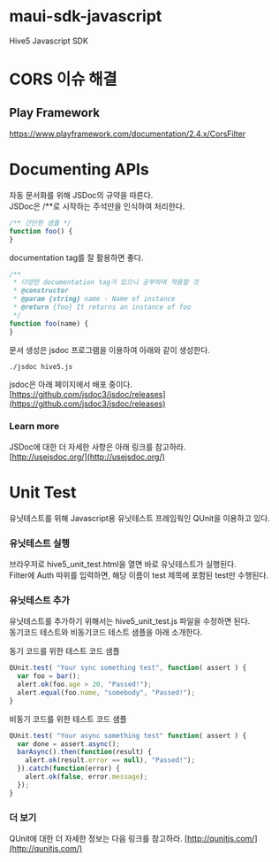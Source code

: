 # maui-sdk-javascript
Hive5 Javascript SDK

# CORS 이슈 해결

## Play Framework
https://www.playframework.com/documentation/2.4.x/CorsFilter


# Documenting APIs
자동 문서화를 위해 JSDoc의 규약을 따른다.  
JSDoc은 /**로 시작하는 주석만을 인식하여 처리한다.  

```js
/** 간단한 샘플 */
function foo() {
}
```

documentation tag를 잘 활용하면 좋다.
```js
/** 
 * 다양한 documentation tag가 있으니 공부하여 적용할 것
 * @constructor
 * @param {string} name - Name of instance
 * @return {foo} It returns an instance of foo
 */
function foo(name) {
}
```

문서 생성은 jsdoc 프로그램을 이용하여 아래와 같이 생성한다.
```
./jsdoc hive5.js
```

jsdoc은 아래 페이지에서 배포 중이다.
[https://github.com/jsdoc3/jsdoc/releases](https://github.com/jsdoc3/jsdoc/releases)


### Learn more
JSDoc에 대한 더 자세한 사항은 아래 링크를 참고하라.  
[http://usejsdoc.org/](http://usejsdoc.org/)

# Unit Test
유닛테스트를 위해 Javascript용 유닛테스트 프레임웍인 QUnit을 이용하고 있다.  

### 유닛테스트 실행
브라우저로 hive5_unit_test.html을 열면 바로 유닛테스트가 실행된다.  
Filter에 Auth 따위를 입력하면, 해당 이름이 test 제목에 포함된 test만 수행된다.  

### 유닛테스트 추가

유닛테스트를 추가하기 위해서는 hive5_unit_test.js 파일을 수정하면 된다.  
동기코드 테스트와 비동기코드 테스트 샘플을 아래 소개한다.  

동기 코드를 위한 테스트 코드 샘플
```js
QUnit.test( "Your sync something test", function( assert ) {
  var foo = bar();
  alert.ok(foo.age > 20, "Passed!");
  alert.equal(foo.name, "somebody", "Passed!");
}
```

비동기 코드를 위한 테스트 코드 샘플
```js
QUnit.test( "Your async something test" function( assert ) {
  var done = assert.async();
  barAsync().then(function(result) {
    alert.ok(result.error == null), "Passed!");
  }).catch(function(error) {
    alert.ok(false, error.message);
  });
}
```

### 더 보기
QUnit에 대한 더 자세한 정보는 다음 링크를 참고하라.
[http://qunitjs.com/](http://qunitjs.com/)
